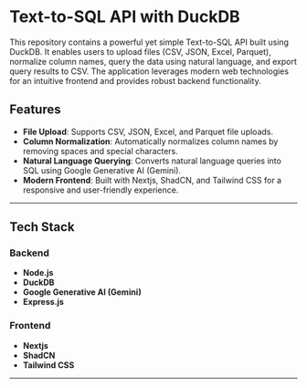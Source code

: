 # Text-to-SQL API with DuckDB

This repository contains a powerful yet simple Text-to-SQL API built using DuckDB. It enables users to upload files (CSV, JSON, Excel, Parquet), normalize column names, query the data using natural language, and export query results to CSV. The application leverages modern web technologies for an intuitive frontend and provides robust backend functionality.

## Features

- **File Upload**: Supports CSV, JSON, Excel, and Parquet file uploads.
- **Column Normalization**: Automatically normalizes column names by removing spaces and special characters.
- **Natural Language Querying**: Converts natural language queries into SQL using Google Generative AI (Gemini).
- **Modern Frontend**: Built with Nextjs, ShadCN, and Tailwind CSS for a responsive and user-friendly experience.

---

## Tech Stack

### Backend
- **Node.js**
- **DuckDB**
- **Google Generative AI (Gemini)**
- **Express.js**

### Frontend
- **Nextjs**
- **ShadCN**
- **Tailwind CSS**

---


